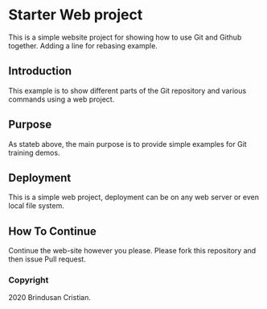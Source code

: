 # Starter Web project

This is a simple website project for showing how to use Git and Github together.
Adding a line for rebasing example.

## Introduction
 
 This example is to show different parts of the Git repository and various commands using a web project.

## Purpose

As stateb above, the main purpose is to provide simple examples for Git training demos.

## Deployment

This is a simple web project, deployment can be on any web server or even local file system.

## How To Continue

Continue the web-site however you please.
Please fork this repository and then issue Pull request.

### Copyright
2020 Brindusan Cristian.
